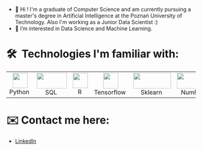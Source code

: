 - 👋 Hi ! I'm a graduate of Computer Science and am currently pursuing a master's degree in Artificial Intelligence at the Poznań University of Technology. Also I'm working as a Junior Data Scientist :)
- 👀 I’m interested in Data Science and Machine Learning.

# 🛠 &nbsp;Technologies I'm familiar with:
<table>
  <tr>
    <td align="center" width="96">
      <a><img src="https://img.icons8.com/color/48/000000/python.png" width="40" height="40"/></a>
      <br>Python&nbsp
    </td>
    <td align="center" width="96">
      <a><img src="https://upload.wikimedia.org/wikipedia/commons/thumb/8/87/Sql_data_base_with_logo.png/800px-Sql_data_base_with_logo.png" width="80" height="42"/></a>
      <br>SQL&nbsp
    </td>
    <td align="center" width="96">
      <a><img src="https://upload.wikimedia.org/wikipedia/commons/thumb/1/1b/R_logo.svg/640px-R_logo.svg.png" width="40" height="40"/></a>
      <br>R&nbsp
    </td>
    <td align="center" width="96">
      <a><img src="https://upload.wikimedia.org/wikipedia/commons/thumb/2/2d/Tensorflow_logo.svg/115px-Tensorflow_logo.svg.png" width="40" height="42"/></a>
      <br>Tensorflow&nbsp
    </td>
    <td align="center" width="96">
      <a><img src="https://upload.wikimedia.org/wikipedia/commons/thumb/0/05/Scikit_learn_logo_small.svg/260px-Scikit_learn_logo_small.svg.png" width="100" height="42"/></a>
      <br>Sklearn&nbsp
    </td>
    <td align="center" width="96">
      <a><img src="https://upload.wikimedia.org/wikipedia/commons/thumb/3/31/NumPy_logo_2020.svg/768px-NumPy_logo_2020.svg.png" width="80" height="42"/></a>
      <br>NumPy&nbsp
    </td>
    <td align="center" width="96">
      <a><img src="https://upload.wikimedia.org/wikipedia/commons/thumb/e/ed/Pandas_logo.svg/768px-Pandas_logo.svg.png?20200209204934" width="80" height="42"/></a>
      <br>Pandas&nbsp
    </td>
  </tr>
</table>

# ✉️ Contact me here:
- [LinkedIn](https://www.linkedin.com/in/sebastian-szczepaniak-4440b9217/)
